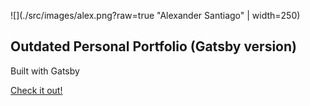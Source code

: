 ![](./src/images/alex.png?raw=true "Alexander Santiago" | width=250)

## Outdated Personal Portfolio (Gatsby version)

Built with Gatsby

[Check it out!](https://alexandersantiago.com)
